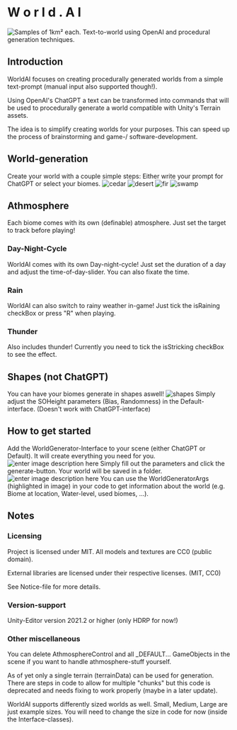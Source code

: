 
# W o r l d . A I
![Samples of 1km² each.](https://i.imgur.com/sLv1w3i.png)
Text-to-world using OpenAI and procedural generation techniques.
## Introduction
WorldAI focuses on creating procedurally generated worlds from a simple text-prompt (manual input also supported though!).

Using OpenAI's ChatGPT a text can be transformed into commands that will be used to procedurally generate a world compatible with Unity's Terrain assets.

The idea is to simplify creating worlds for your purposes. This can speed up the process of brainstorming and game-/ software-development.
## World-generation
Create your world with a couple simple steps: Either write your prompt for ChatGPT or select your biomes.
![cedar](https://i.imgur.com/Q5JCssr.png)
![desert](https://i.imgur.com/hl7gpxM.png)
![fir](https://i.imgur.com/aOWsdrs.png)
![swamp](https://i.imgur.com/UYmLTsy.png)
## Athmosphere
Each biome comes with its own (definable) atmosphere. Just set the target to track before playing!
### Day-Night-Cycle
WorldAI comes with its own Day-night-cycle! Just set the duration of a day and adjust the time-of-day-slider. You can also fixate the time.
### Rain
WorldAI can also switch to rainy weather in-game! Just tick the isRaining checkBox or press "R" when playing.
### Thunder
Also includes thunder! Currently you need to tick the isStricking checkBox to see the effect.

## Shapes (not ChatGPT)
You can have your biomes generate in shapes aswell!
![shapes](https://i.imgur.com/zEYMEqn.png)
Simply adjust the SOHeight parameters (Bias, Randomness) in the Default-interface. (Doesn't work with ChatGPT-interface)

## How to get started
Add the WorldGenerator-Interface to your scene (either ChatGPT or Default). It will create everything you need for you.
![enter image description here](https://i.imgur.com/sKdaO1U.png)
Simply fill out the parameters and click the generate-button. Your world will be saved in a folder.
![enter image description here](https://i.imgur.com/FMxEsAx.jpg)
You can use the WorldGeneratorArgs (highlighted in image) in your code to get information about the world (e.g. Biome at location, Water-level, used biomes, ...).

## Notes
### Licensing
Project is licensed under MIT.
All models and textures are CC0 (public domain).

External libraries are licensed under their respective licenses. (MIT, CC0)

See Notice-file for more details.
### Version-support
Unity-Editor version 2021.2 or higher (only HDRP for now!)

### Other miscellaneous
You can delete AthmosphereControl and all _DEFAULT... GameObjects in the scene if you want to handle athmosphere-stuff yourself.

 As of yet only a single terrain (terrainData) can be used for generation. There are steps in code to allow for multiple "chunks" but this code is deprecated and needs fixing to work properly (maybe in a later update).

WorldAI supports differently sized worlds as well. Small, Medium, Large are just example sizes. You will need to change the size in code for now (inside the Interface-classes).
